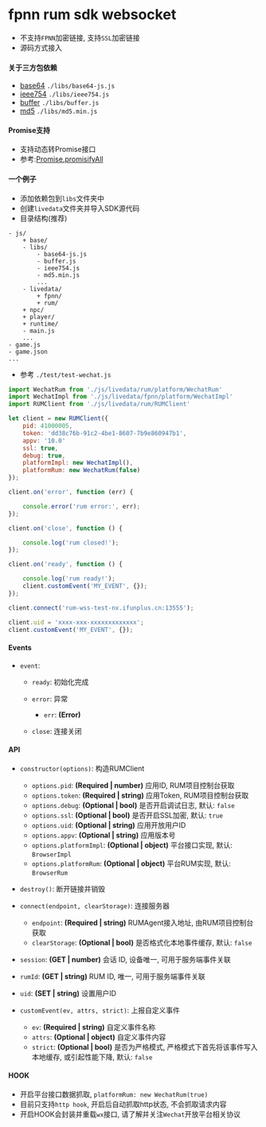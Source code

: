 # fpnn rum sdk websocket #

* 不支持`FPNN`加密链接, 支持`SSL`加密链接
* 源码方式接入

#### 关于三方包依赖 ####
* [base64](https://github.com/dankogai/js-base64) `./libs/base64-js.js`
* [ieee754](https://github.com/feross/ieee754) `./libs/ieee754.js`
* [buffer](https://github.com/feross/buffer) `./libs/buffer.js`
* [md5](https://github.com/emn178/js-md5) `./libs/md5.min.js`

#### Promise支持 ####
* 支持动态转Promise接口
* 参考:[Promise.promisifyAll](http://bluebirdjs.com/docs/api/promise.promisifyall.html)

#### 一个例子 ####
* 添加依赖包到`libs`文件夹中
* 创建`livedata`文件夹并导入SDK源代码
* 目录结构(推荐) 
```
- js/
    + base/
    - libs/
        - base64-js.js
        - buffer.js
        - ieee754.js
        - md5.min.js
        ...
    - livedata/
        + fpnn/
        + rum/
    + npc/
    + player/
    + runtime/
    - main.js
    ...
- game.js
- game.json
...
```

* 参考 `./test/test-wechat.js`
```javascript
import WechatRum from './js/livedata/rum/platform/WechatRum'
import WechatImpl from './js/livedata/fpnn/platform/WechatImpl'
import RUMClient from './js/livedata/rum/RUMClient'

let client = new RUMClient({
    pid: 41000005,
    token: 'dd38c76b-91c2-4be1-8607-7b9e860947b1',
    appv: '10.0'
    ssl: true,
    debug: true,
    platformImpl: new WechatImpl(),
    platformRum: new WechatRum(false)
});

client.on('error', function (err) {

    console.error('rum error:', err);
});

client.on('close', function () {

    console.log('rum closed!');
});

client.on('ready', function () {

    console.log('rum ready!');
    client.customEvent('MY_EVENT', {});
});

client.connect('rum-wss-test-nx.ifunplus.cn:13555');

client.uid = 'xxxx-xxx-xxxxxxxxxxxxx';
client.customEvent('MY_EVENT', {});
```

#### Events ####
* `event`:
    * `ready`: 初始化完成 

    * `error`: 异常
        * `err`: **(Error)**

    * `close`: 连接关闭

#### API ####
* `constructor(options)`: 构造RUMClient
    * `options.pid`: **(Required | number)** 应用ID, RUM项目控制台获取
    * `options.token`: **(Required | string)** 应用Token, RUM项目控制台获取
    * `options.debug`: **(Optional | bool)** 是否开启调试日志, 默认: `false`
    * `options.ssl`: **(Optional | bool)** 是否开启SSL加密, 默认: `true`
    * `options.uid`: **(Optional | string)** 应用开放用户ID 
    * `options.appv`: **(Optional | string)** 应用版本号
    * `options.platformImpl`: **(Optional | object)** 平台接口实现, 默认: `BrowserImpl`
    * `options.platformRum`: **(Optional | object)** 平台RUM实现, 默认: `BrowserRum`

* `destroy()`: 断开链接并销毁 

* `connect(endpoint, clearStorage)`: 连接服务器
    * `endpoint`: **(Required | string)** RUMAgent接入地址, 由RUM项目控制台获取
    * `clearStorage`: **(Optional | bool)** 是否格式化本地事件缓存, 默认: `false`

* `session`: **(GET | number)** 会话 ID, 设备唯一, 可用于服务端事件关联

* `rumId`: **(GET | string)** RUM ID, 唯一, 可用于服务端事件关联

* `uid`: **(SET | string)** 设置用户ID

* `customEvent(ev, attrs, strict)`: 上报自定义事件 
    * `ev`: **(Required | string)** 自定义事件名称
    * `attrs`: **(Optional | object)** 自定义事件内容
    * `strict`: **(Optional | bool)** 是否为严格模式, 严格模式下首先将该事件写入本地缓存, 或引起性能下降, 默认: `false`

#### HOOK ####
* 开启平台接口数据抓取, `platformRum: new WechatRum(true)`
* 目前只支持`http hook`, 开启后自动抓取http状态, 不会抓取请求内容
* 开启HOOK会封装并重载`wx`接口, 请了解并关注`Wechat`开放平台相关协议
